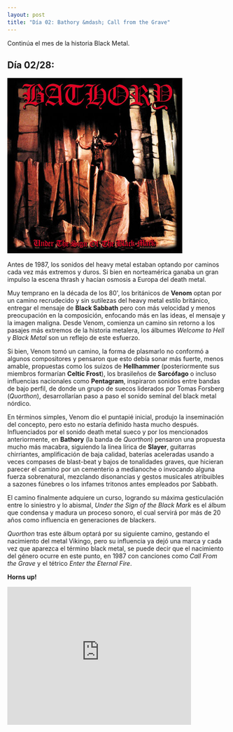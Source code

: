 ```yaml
---
layout: post
title: "Día 02: Bathory &mdash; Call from the Grave"
---
```


Continúa el mes de la historia Black Metal.

<!-- more -->

## Día 02/28:

![Portada del Álbum](/images/bathory-underthesignoftheblackmark.jpg)

Antes de 1987, los sonidos del heavy metal estaban optando por caminos cada vez más extremos y duros. Si bien en norteamérica ganaba un gran impulso la escena thrash y hacían osmosis a Europa del death metal.

Muy temprano en la década de los 80', los británicos de **Venom** optan por un camino recrudecido y sin sutilezas del heavy metal estilo británico, entregar el mensaje de **Black Sabbath** pero con más velocidad y menos preocupación en la composición, enfocando más en las ideas, el mensaje y la imagen maligna. Desde Venom, comienza un camino sin retorno a los pasajes más extremos de la historia metalera, los álbumes *Welcome to Hell* y *Black Metal* son un reflejo de este esfuerzo.

Si bien, Venom tomó un camino, la forma de plasmarlo no conformó a algunos compositores y pensaron que esto debía sonar más fuerte, menos amable, propuestas como los suizos de **Hellhammer** (posteriormente sus miembros formarían **Celtic Frost**), los brasileños de **Sarcófago** o incluso influencias nacionales como **Pentagram**, inspiraron sonidos entre bandas de bajo perfil, de donde un grupo de suecos liderados por Tomas Forsberg (*Quorthon*), desarrollarían paso a paso el sonido seminal del black metal nórdico.

En términos simples, Venom dio el puntapié inicial, produjo la inseminación del concepto, pero esto no estaría definido hasta mucho después. Influenciados por el sonido death metal sueco y por los mencionados anteriormente, en **Bathory** (la banda de *Quorthon*) pensaron una propuesta mucho más macabra, siguiendo la linea lírica de **Slayer**, guitarras chirriantes, amplificación de baja calidad, baterías aceleradas usando a veces compases de blast-beat y bajos de tonalidades graves, que hicieran parecer el camino por un cementerio a medianoche o invocando alguna fuerza sobrenatural, mezclando disonancias y gestos musicales atribuibles a sazones fúnebres o los infames tritonos antes empleados por Sabbath.

El camino finalmente adquiere un curso, logrando su máxima gesticulación entre lo siniestro y lo abismal, *Under the Sign of the Black Mark* es el álbum que condensa y madura un proceso sonoro, el cual servirá por más de 20 años como influencia en generaciones de blackers.

*Quorthon* tras este álbum optará por su siguiente camino, gestando el nacimiento del metal Vikingo, pero su influencia ya dejó una marca y cada vez que aparezca el término black metal, se puede decir que el nacimiento del género ocurre en este punto, en 1987 con canciones como *Call From the Grave* y el tétrico *Enter the Eternal Fire*.

**Horns up!**

<iframe width="420" height="315" src="https://www.youtube.com/embed/4APyw5f-mog" frameborder="0" allowfullscreen></iframe>